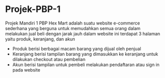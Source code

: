# Projek-PBP-1
Projek Mandiri 1 PBP
Hex Mart adalah suatu website e-commerce sederhana yang berguna untuk memudahkan semua orang dalam melakukan jual beli dengan jarak jauh
dalam website ini terdapat 3 halaman yaitu produk, keranjang, dan akun
- Produk berisi berbagai macam barang yang dijual oleh penjual
- Keranjang berisi tampilan barang yang dimasukkan ke keranjang untuk dilakukan checkout atau pembelian
- Akun berisi tampilan untuk pembeli melakukan pendaftaran atau sign in pada website
